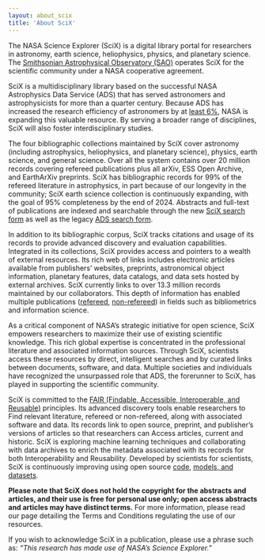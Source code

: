 ```yaml
---
layout: about_scix
title: 'About SciX'
---
```


The NASA Science Explorer (SciX) is a digital library portal for researchers in astronomy, earth science, heliophysics, physics, and planetary science. The [Smithsonian Astrophysical Observatory (SAO)](https://www.cfa.harvard.edu/sao) operates SciX for the scientific community under a NASA cooperative agreement.

SciX is a multidisciplinary library based on the successful NASA Astrophysics Data Service (ADS) that has served astronomers and astrophysicists for more than a quarter century. Because ADS has increased the research efficiency of astronomers by at [least 6%](https://scixplorer.org/abs/2005JASIS..56...36K/abstract), NASA is expanding this valuable resource. By serving a broader range of disciplines, SciX will also foster interdisciplinary studies.  

The four bibliographic collections maintained by SciX cover astronomy (including astrophysics, heliophysics, and planetary science), physics, earth science, and general science. Over all the system contains over 20 million records covering refereed publications plus all arXiv, ESS Open Archive, and EarthArXiv preprints. SciX has bibliographic records for 99% of the refereed literature in astrophysics, in part because of our longevity in the community; SciX earth science collection is continuously expanding, with the goal of 95% completeness by the end of 2024. Abstracts and full-text of publications are indexed and searchable through the new [SciX search form](https://scixplorer.org/) as well as the legacy [ADS search form](https://ui.adsabs.harvard.edu/). 

In addition to its bibliographic corpus, SciX tracks citations and usage of its records to provide advanced discovery and evaluation capabilities. Integrated in its collections, SciX provides access and pointers to a wealth of external resources. Its rich web of links includes electronic articles available from publishers’ websites, preprints, astronomical object information, planetary features, data catalogs, and data sets hosted by external archives. SciX currently links to over 13.3 million records maintained by our collaborators. This depth of information has enabled multiple publications ([refereed](https://scixplorer.org/public-libraries/aI9-ox_2RNeZK-gm-4DpVQ), [non-refereed](https://scixplorer.org/public-libraries/iETdWs2pSGajhFBI30X3UQ)) in fields such as bibliometrics and information science.

As a critical component of NASA’s strategic initiative for open science, SciX empowers researchers to maximize their use of existing scientific knowledge. This rich global expertise is concentrated in the professional literature and associated information sources. Through SciX, scientists access these resources by direct, intelligent searches and by curated links between documents, software, and data. Multiple societies and individuals have recognized the unsurpassed role that ADS, the forerunner to SciX, has played in supporting the scientific community.

SciX is committed to the [FAIR (Findable, Accessible, Interoperable, and Reusable)](https://www.go-fair.org/fair-principles/) principles. Its advanced discovery tools enable researchers to Find relevant literature, refereed or non-refereed, along with associated software and data. Its records link to open source, preprint, and publisher’s versions of articles so that researchers can Access articles, current and historic. SciX is exploring machine learning techniques and collaborating with data archives to enrich the metadata associated with its records for both Interoperability and Reusability. Developed by scientists for scientists, SciX is continuously improving using open source [code](https://github.com/adsabs), [models, and datasets](../scixblog/ads-models-and-datasets).

**Please note that SciX does not hold the copyright for the abstracts and articles, and their use is free for personal use only; open access abstracts and articles may have distinct terms.** For more information, please read our page detailing the Terms and Conditions regulating the use of our resources.

If you wish to acknowledge SciX in a publication, please use a phrase such as: *“This research has made use of NASA’s Science Explorer.”*

